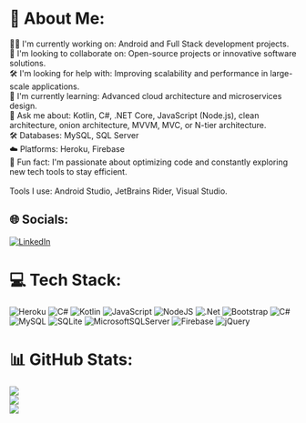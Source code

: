# 💫 About Me:
👨‍💻 I'm currently working on: Android and Full Stack development projects.<br>🤝 I'm looking to collaborate on: Open-source projects or innovative software solutions.<br>🛠️ I'm looking for help with: Improving scalability and performance in large-scale applications.<br>🌱 I'm currently learning: Advanced cloud architecture and microservices design.<br>💬 Ask me about: Kotlin, C#, .NET Core, JavaScript (Node.js), clean architecture, onion architecture, MVVM, MVC, or N-tier architecture.<br>🛠 Databases: MySQL, SQL Server<br>☁️ Platforms: Heroku, Firebase<br>🎯 Fun fact: I'm passionate about optimizing code and constantly exploring new tech tools to stay efficient.<br><br>Tools I use: Android Studio, JetBrains Rider, Visual Studio.


## 🌐 Socials:
[![LinkedIn](https://img.shields.io/badge/LinkedIn-%230077B5.svg?logo=linkedin&logoColor=white)](https://linkedin.com/in/https://www.linkedin.com/in/emirhan-tekin-a31691237/) 

# 💻 Tech Stack:
![Heroku](https://img.shields.io/badge/heroku-%23430098.svg?style=for-the-badge&logo=heroku&logoColor=white) ![C#](https://img.shields.io/badge/c%23-%23239120.svg?style=for-the-badge&logo=csharp&logoColor=white) ![Kotlin](https://img.shields.io/badge/kotlin-%237F52FF.svg?style=for-the-badge&logo=kotlin&logoColor=white) ![JavaScript](https://img.shields.io/badge/javascript-%23323330.svg?style=for-the-badge&logo=javascript&logoColor=%23F7DF1E) ![NodeJS](https://img.shields.io/badge/node.js-6DA55F?style=for-the-badge&logo=node.js&logoColor=white) ![.Net](https://img.shields.io/badge/.NET-5C2D91?style=for-the-badge&logo=.net&logoColor=white) ![Bootstrap](https://img.shields.io/badge/bootstrap-%238511FA.svg?style=for-the-badge&logo=bootstrap&logoColor=white) ![C#](https://img.shields.io/badge/c%23-%23239120.svg?style=for-the-badge&logo=csharp&logoColor=white) ![MySQL](https://img.shields.io/badge/mysql-4479A1.svg?style=for-the-badge&logo=mysql&logoColor=white) ![SQLite](https://img.shields.io/badge/sqlite-%2307405e.svg?style=for-the-badge&logo=sqlite&logoColor=white) ![MicrosoftSQLServer](https://img.shields.io/badge/Microsoft%20SQL%20Server-CC2927?style=for-the-badge&logo=microsoft%20sql%20server&logoColor=white) ![Firebase](https://img.shields.io/badge/firebase-%23039BE5.svg?style=for-the-badge&logo=firebase) ![jQuery](https://img.shields.io/badge/jquery-%230769AD.svg?style=for-the-badge&logo=jquery&logoColor=white)
# 📊 GitHub Stats:
![](https://github-readme-stats.vercel.app/api?username=emirhanttekin&theme=dark&hide_border=false&include_all_commits=true&count_private=true)<br/>
![](https://github-readme-streak-stats.herokuapp.com/?user=emirhanttekin&theme=dark&hide_border=false)<br/>
![](https://github-readme-stats.vercel.app/api/top-langs/?username=emirhanttekin&theme=dark&hide_border=false&include_all_commits=true&count_private=true&layout=compact)


<!-- Proudly created with GPRM ( https://gprm.itsvg.in ) -->

